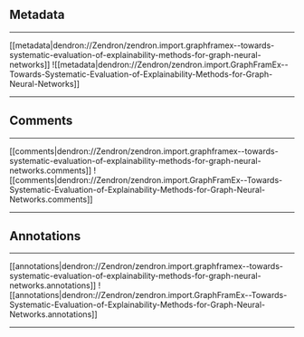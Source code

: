## Metadata

***

[[metadata|dendron://Zendron/zendron.import.graphframex--towards-systematic-evaluation-of-explainability-methods-for-graph-neural-networks]]
![[metadata|dendron://Zendron/zendron.import.GraphFramEx--Towards-Systematic-Evaluation-of-Explainability-Methods-for-Graph-Neural-Networks]]

***

## Comments

***

[[comments|dendron://Zendron/zendron.import.graphframex--towards-systematic-evaluation-of-explainability-methods-for-graph-neural-networks.comments]]
![[comments|dendron://Zendron/zendron.import.GraphFramEx--Towards-Systematic-Evaluation-of-Explainability-Methods-for-Graph-Neural-Networks.comments]]

***

## Annotations

***

[[annotations|dendron://Zendron/zendron.import.graphframex--towards-systematic-evaluation-of-explainability-methods-for-graph-neural-networks.annotations]]
![[annotations|dendron://Zendron/zendron.import.GraphFramEx--Towards-Systematic-Evaluation-of-Explainability-Methods-for-Graph-Neural-Networks.annotations]]

***
